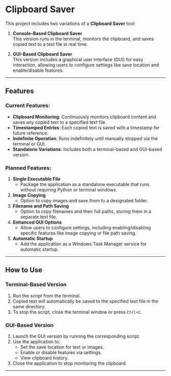 # Clipboard Saver

This project includes two variations of a **Clipboard Saver** tool:

1. **Console-Based Clipboard Saver**  
   This version runs in the terminal, monitors the clipboard, and saves copied text to a text file in real time.

2. **GUI-Based Clipboard Saver**  
   This version includes a graphical user interface (GUI) for easy interaction, allowing users to configure settings like save location and enable/disable features.

---

## Features

### Current Features:
- **Clipboard Monitoring**: Continuously monitors clipboard content and saves any copied text to a specified text file. 
- **Timestamped Entries**: Each copied text is saved with a timestamp for future reference.
- **Indefinite Operation**: Runs indefinitely until manually stopped via the terminal or GUI.
- **Standalone Variations**: Includes both a terminal-based and GUI-based version.

### Planned Features:
1. **Single Executable File**  
   - Package the application as a standalone executable that runs without requiring Python or terminal windows.
2. **Image Copying**  
   - Option to copy images and save them to a designated folder.
3. **Filename and Path Saving**  
   - Option to copy filenames and their full paths, storing them in a separate text file.
4. **Enhanced GUI Options**  
   - Allow users to configure settings, including enabling/disabling specific features like image copying or file path saving.
5. **Automatic Startup**  
   - Add the application as a Windows Task Manager service for automatic startup.

---

## How to Use

### Terminal-Based Version
1. Run the script from the terminal.
2. Copied text will automatically be saved to the specified text file in the same directory.
3. To stop the script, close the terminal window or press `Ctrl+C`.

### GUI-Based Version
1. Launch the GUI version by running the corresponding script.
2. Use the application to:
   - Set the save location for text or images.
   - Enable or disable features via settings.
   - View clipboard history.
3. Close the application to stop monitoring the clipboard.

---

